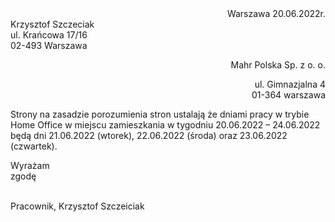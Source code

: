
<div style="text-align: right"> Warszawa 20.06.2022r.  </div>

<div style="text-align: left"> Krzysztof Szczeciak</div>
<div style="text-align: left">ul. Krańcowa 17/16</div>
<div style="text-align: left">02-493 Warszawa</div>
<div style="text-align: right">

Mahr Polska Sp. z o. o. 
</div>
<div style="text-align: right">ul. Gimnazjalna 4      </div>
<div style="text-align: right">01-364 warszawa  </div>




Strony na zasadzie porozumienia stron ustalają że dniami pracy w trybie Home Office w miejscu zamieszkania w tygodniu 20.06.2022 – 24.06.2022 będą dni 21.06.2022 (wtorek), 22.06.2022 (środa) oraz 23.06.2022 (czwartek).

Wyrażam zgodę                                                                                                                            

Pracownik,
Krzysztof Szczeiciak